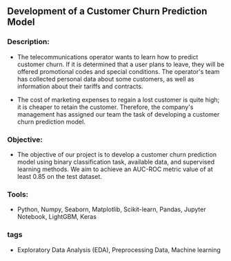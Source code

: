 ## Development of a Customer Churn Prediction Model
### Description:
- The telecommunications operator wants to learn how to predict customer churn. If it is determined that a user plans to leave, they will be offered promotional codes and special conditions. The operator's team has collected personal data about some customers, as well as information about their tariffs and contracts.

- The cost of marketing expenses to regain a lost customer is quite high; it is cheaper to retain the customer. Therefore, the company's management has assigned our team the task of developing a customer churn prediction model.

### Objective:
- The objective of our project is to develop a customer churn prediction model using binary classification task, available data, and supervised learning methods. We aim to achieve an AUC-ROC metric value of at least 0.85 on the test dataset.

### Tools:
- Python, Numpy, Seaborn, Matplotlib, Scikit-learn, Pandas, Jupyter Notebook, LightGBM, Keras

### tags
- Exploratory Data Analysis (EDA), Preprocessing Data, Machine learning


